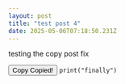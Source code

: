 ```yaml
---
layout: post
title: "test post 4"
date: 2025-05-06T07:18:50.231Z
---
```


testing the copy post fix

<div class="code-container">
  <button class="copy-btn">Copy <span class="tooltip">Copied!</span></button>
  <code class="code-block">print("finally")</code>
</div>